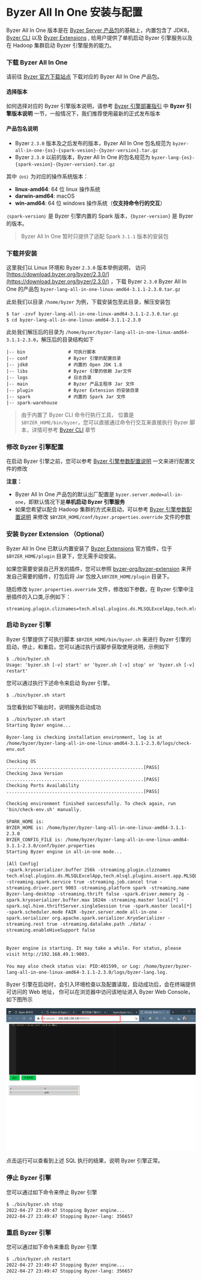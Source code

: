 # Byzer All In One 安装与配置

Byzer All In One 版本是在 [Byzer Server 产品包](/byzer-lang/zh-cn/installation/server/binary-installation.md)的基础上，内置包含了 JDK8，[Byzer CLI](https://download.byzer.org/byzer/misc/byzer-cli/) 以及 [Byzer Extensions](https://download.byzer.org/byzer-extensions/) , 给用户提供了单机启动 Byzer 引擎服务以及在 Hadoop 集群启动 Byzer 引擎服务的能力。


### 下载 Byzer All In One

请前往 [Byzer 官方下载站点](https://download.byzer.org/byzer/) 下载对应的 Byzer All In One 产品包。

#### 选择版本
如何选择对应的 Byzer 引擎版本说明，请参考 [Byzer 引擎部署指引](/byzer-lang/zh-cn/installation/README.md) 中 **Byzer 引擎版本说明** 一节，一般情况下，我们推荐使用最新的正式发布版本

#### 产品包名说明

- Byzer `2.3.0` 版本及之后发布的版本，Byzer All In One 包名规范为 `byzer-all-in-one-{os}-{spark-vesion}-{byzer-version}.tar.gz`
- Byzer `2.3.0` 以前的版本，Byzer All In One 的包名规范为 `byzer-lang-{os}-{spark-vesion}-{byzer-version}.tar.gz`

其中 `｛os｝` 为对应的操作系统版本：
- **linux-amd64**: 64 位 linux 操作系统
- **darwin-amd64**: macOS
- **win-amd64**: 64 位 windows 操作系统（**仅支持命令行的交互**）

`｛spark-version｝` 是 Byzer 引擎内置的 Spark 版本，`{byzer-version}` 是 Byzer 的版本。


> Byzer All In One 暂时只提供了适配 Spark `3.1.1` 版本的安装包

### 下载并安装

这里我们以 Linux 环境和 Byzer `2.3.0` 版本举例说明， 访问 [https://download.byzer.org/byzer/2.3.0/](https://download.byzer.org/byzer/2.3.0/) ，下载 Byzer `2.3.0` Byzer All In One 的产品包 `byzer-lang-all-in-one-linux-amd64-3.1.1-2.3.0.tar.gz` 

此处我们以目录 `/home/byzer` 为例，下载安装包至此目录，解压安装包

```shell
$ tar -zxvf byzer-lang-all-in-one-linux-amd64-3.1.1-2.3.0.tar.gz 
$ cd byzer-lang-all-in-one-linux-amd64-3.1.1-2.3.0
```
此处我们解压后的目录为 `/home/byzer/byzer-lang-all-in-one-linux-amd64-3.1.1-2.3.0`，解压后的目录结构如下

```shell 
|-- bin                # 可执行脚本
|-- conf               # Byzer 引擎的配置目录
|-- jdk8               # 内置的 Open JDK 1.8
|-- libs               # Byzer 引擎的依赖 Jar文件
|-- logs               # 日志目录
|-- main               # Byzer 产品主程序 Jar 文件
|-- plugin             # Byzer Extension 的安装目录
|-- spark              # 内置的 Spark Jar 文件 
|-- spark-warehouse    
```

> 由于内置了 Byzer CLI 命令行执行工具， 位置是 `$BYZER_HOME/bin/byzer`，您可以直接通过命令行交互来直接执行 Byzer 脚本，详情可参考 [Byzer CLI](/byzer-lang/zh-cn/installation/cli/byzer-cli.md) 章节


### 修改 Byzer 引擎配置

在启动 Byzer 引擎之前，您可以参考 [Byzer 引擎参数配置说明](/byzer-lang/zh-cn/installation/configuration/byzer-lang-configuration.md) 一文来进行配置文件的修改

**注意：**
- Byzer All In One 产品包的默认出厂配置是 `byzer.server.mode=all-in-one`，即默认情况下是**单机启动 Byzer 引擎服务**
- 如果您希望以配合 Hadoop 集群的方式来启动，可以参考 [Byzer 引擎参数配置说明](/byzer-lang/zh-cn/installation/configuration/byzer-lang-configuration.md) 来修改 `$BYZER_HOME/conf/byzer.properties.override` 文件的参数


### 安装 Byzer Extension （Optional）

Byzer All In One 已默认内置安装了 [Byzer Extensions](https://download.byzer.org/byzer-extensions/) 官方插件，位于 `$BYZER_HOME/plugin` 目录下，您无需手动安装。

如果您需要安装自己开发的插件，您可以参照 [byzer-org/byzer-extension](https://github.com/byzer-org/byzer-extension) 来开发自己需要的插件，打包后将 Jar 包放入`$BYZER_HOME/plugin` 目录下。

随后修改 `byzer.properties.override` 文件，修改如下参数，在 Byzer 引擎中注册插件的入口类,示例如下：

```properties
streaming.plugin.clzznames=tech.mlsql.plugins.ds.MLSQLExcelApp,tech.mlsql.plugins.assert.app.MLSQLAssert,tech.mlsql.plugins.shell.app.MLSQLShell,tech.mlsql.plugins.ext.ets.app.MLSQLETApp,tech.mlsql.plugins.mllib.app.MLSQLMllib
```



### 启动 Byzer 引擎

Byzer 引擎提供了可执行脚本 `$BYZER_HOME/bin/byzer.sh` 来进行 Byzer 引擎的启动，停止，和重启，您可以通过执行该脚步获取使用说明，示例如下

```shell
$ ./bin/byzer.sh 
Usage: 'byzer.sh [-v] start' or 'byzer.sh [-v] stop' or 'byzer.sh [-v] restart'

```

您可以通过执行下述命令来启动 Byzer 引擎。

```shell
$ ./bin/byzer.sh start
```

当您看到如下输出时，说明服务启动成功

```shell
$ ./bin/byzer.sh start
Starting Byzer engine...

Byzer-lang is checking installation environment, log is at /home/byzer/byzer-lang-all-in-one-linux-amd64-3.1.1-2.3.0/logs/check-env.out

Checking OS
...................................................[PASS]
Checking Java Version
...................................................[PASS]
Checking Ports Availability
...................................................[PASS]

Checking environment finished successfully. To check again, run 'bin/check-env.sh' manually.

SPARK_HOME is: 
BYZER_HOME is: /home/byzer/byzer-lang-all-in-one-linux-amd64-3.1.1-2.3.0
BYZER_CONFIG_FILE is: /home/byzer/byzer-lang-all-in-one-linux-amd64-3.1.1-2.3.0/conf/byzer.properties
Starting Byzer engine in all-in-one mode...

[All Config]
-spark.kryoserializer.buffer 256k -streaming.plugin.clzznames tech.mlsql.plugins.ds.MLSQLExcelApp,tech.mlsql.plugins.assert.app.MLSQLAssert,tech.mlsql.plugins.shell.app.MLSQLShell,tech.mlsql.plugins.ext.ets.app.MLSQLETApp,tech.mlsql.plugins.mllib.app.MLSQLMllib -streaming.spark.service true -streaming.job.cancel true -streaming.driver.port 9003 -streaming.platform spark -streaming.name Byzer-lang-desktop -streaming.thrift false -spark.driver.memory 2g -spark.kryoserializer.buffer.max 1024m -streaming.master local[*] -spark.sql.hive.thriftServer.singleSession true -spark.master local[*] -spark.scheduler.mode FAIR -byzer.server.mode all-in-one -spark.serializer org.apache.spark.serializer.KryoSerializer -streaming.rest true -streaming.datalake.path ./data/ -streaming.enableHiveSupport false 


Byzer engine is starting. It may take a while. For status, please visit http://192.168.49.1:9003.

You may also check status via: PID:401599, or Log: /home/byzer/byzer-lang-all-in-one-linux-amd64-3.1.1-2.3.0/logs/byzer-lang.log.

```
Byzer 引擎在启动时，会引入环境检查以及配置读取，启动成功后，会在终端提供可访问的 Web 地址， 你可以在浏览器中访问该地址进入 Byzer Web Console，如下图所示

![](images/console.png)

点击运行可以查看到上述 SQL 执行的结果，说明 Byzer 引擎正常。



### 停止 Byzer 引擎

您可以通过如下命令来停止 Byzer 引擎

```shell
$ ./bin/byzer.sh stop 
2022-04-27 23:49:47 Stopping Byzer engine...
2022-04-27 23:49:47 Stopping Byzer-lang: 356657
```

### 重启 Byzer 引擎

您可以通过如下命令来重启 Byzer 引擎

```shell
$ ./bin/byzer.sh restart
2022-04-27 23:49:47 Stopping Byzer engine...
2022-04-27 23:49:47 Stopping Byzer-lang: 356657
```